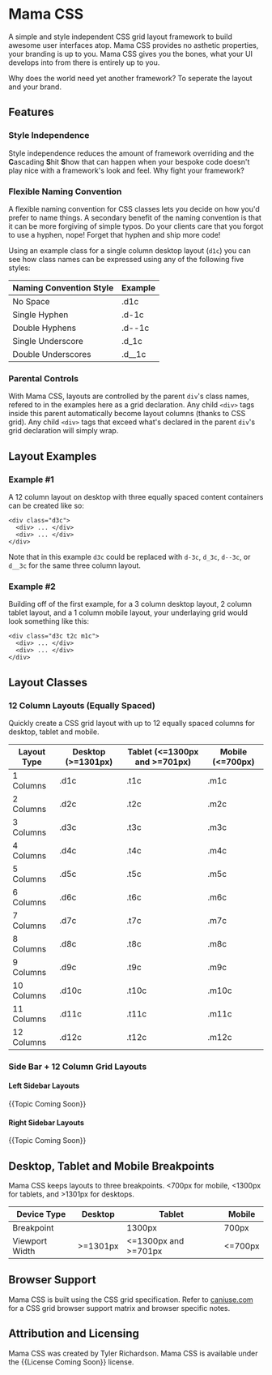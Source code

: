 # Mama CSS

A simple and style independent CSS grid layout framework to build awesome user interfaces atop. Mama CSS provides no asthetic properties, your branding is up to you. Mama CSS gives you the bones, what your UI develops into from there is entirely up to you.

Why does the world need yet another framework? To seperate the layout and your brand.

## Features

### Style Independence

Style independence reduces the amount of framework overriding and the **C**ascading **S**hit **S**how that can happen when your bespoke code doesn't play nice with a framework's look and feel. Why fight your framework? 

### Flexible Naming Convention

A flexible naming convention for CSS classes lets you decide on how you'd prefer to name things. A secondary benefit of the naming convention is that it can be more forgiving of simple typos. Do your clients care that you forgot to use a hyphen, nope! Forget that hyphen and ship more code! 

Using an example class for a single column desktop layout (`d1c`) you can see how class names can be expressed using any of the following five styles:

|Naming Convention Style  | Example   |
|-------------------------|-----------|
|No Space                 |.d1c       |
|Single Hyphen            |.d-1c      |
|Double Hyphens           |.d--1c     |
|Single Underscore        |.d_1c      |
|Double Underscores       |.d__1c     |

### Parental Controls

With Mama CSS, layouts are controlled by the parent `div`'s class names, refered to in the examples here as a grid declaration. Any child `<div>` tags inside this parent automatically become layout columns (thanks to CSS grid). Any child `<div>` tags that exceed what's declared in the parent `div`'s grid declaration will simply wrap.

## Layout Examples

### Example #1
A 12 column layout on desktop with three equally spaced content containers can be created like so:

```
<div class="d3c">
  <div> ... </div>
  <div> ... </div>
</div>
```

Note that in this example `d3c` could be replaced with `d-3c`, `d_3c`, `d--3c`, or `d__3c` for the same three column layout. 

### Example #2
Building off of the first example, for a 3 column desktop layout, 2 column tablet layout, and a 1 column mobile layout, your underlaying grid would look something like this:

```
<div class="d3c t2c m1c">
  <div> ... </div>
  <div> ... </div>
</div>
```

## Layout Classes

### 12 Column Layouts (Equally Spaced)

Quickly create a CSS grid layout with up to 12 equally spaced columns for desktop, tablet and mobile.

|Layout Type        | Desktop (>=1301px)  | Tablet (<=1300px and >=701px) | Mobile (<=700px)  |
|-------------------|---------------------|-------------------------------|-------------------|
|1 Columns          | .d1c                | .t1c                          | .m1c              |
|2 Columns          | .d2c                | .t2c                          | .m2c              |
|3 Columns          | .d3c                | .t3c                          | .m3c              |
|4 Columns          | .d4c                | .t4c                          | .m4c              |
|5 Columns          | .d5c                | .t5c                          | .m5c              |
|6 Columns          | .d6c                | .t6c                          | .m6c              |
|7 Columns          | .d7c                | .t7c                          | .m7c              |
|8 Columns          | .d8c                | .t8c                          | .m8c              |
|9 Columns          | .d9c                | .t9c                          | .m9c              |
|10 Columns         | .d10c               | .t10c                         | .m10c             |
|11 Columns         | .d11c               | .t11c                         | .m11c             |
|12 Columns         | .d12c               | .t12c                         | .m12c             |

### Side Bar + 12 Column Grid Layouts

#### Left Sidebar Layouts

{{Topic Coming Soon}}

#### Right Sidebar Layouts

{{Topic Coming Soon}}

## Desktop, Tablet and Mobile Breakpoints

Mama CSS keeps layouts to three breakpoints. <700px for mobile, <1300px for tablets, and >1301px for desktops.

|Device Type            | Desktop   | Tablet                | Mobile  |
|-----------------------|-----------|-----------------------|---------|
|Breakpoint             |           |1300px                 |700px    |
|Viewport Width         |>=1301px   |<=1300px and >=701px   |<=700px  |

## Browser Support

Mama CSS is built using the CSS grid specification. Refer to [caniuse.com](https://caniuse.com/#feat=css-grid) for a CSS grid browser support matrix and browser specific notes.

## Attribution and Licensing

Mama CSS was created by Tyler Richardson. Mama CSS is available under the {{License Coming Soon}} license.
